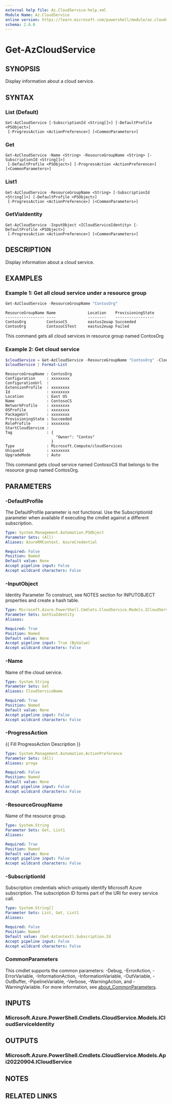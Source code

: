 ```yaml
---
external help file: Az.CloudService-help.xml
Module Name: Az.CloudService
online version: https://learn.microsoft.com/powershell/module/az.cloudservice/get-azcloudservice
schema: 2.0.0
---
```


# Get-AzCloudService

## SYNOPSIS
Display information about a cloud service.

## SYNTAX

### List (Default)
```
Get-AzCloudService [-SubscriptionId <String[]>] [-DefaultProfile <PSObject>]
 [-ProgressAction <ActionPreference>] [<CommonParameters>]
```

### Get
```
Get-AzCloudService -Name <String> -ResourceGroupName <String> [-SubscriptionId <String[]>]
 [-DefaultProfile <PSObject>] [-ProgressAction <ActionPreference>] [<CommonParameters>]
```

### List1
```
Get-AzCloudService -ResourceGroupName <String> [-SubscriptionId <String[]>] [-DefaultProfile <PSObject>]
 [-ProgressAction <ActionPreference>] [<CommonParameters>]
```

### GetViaIdentity
```
Get-AzCloudService -InputObject <ICloudServiceIdentity> [-DefaultProfile <PSObject>]
 [-ProgressAction <ActionPreference>] [<CommonParameters>]
```

## DESCRIPTION
Display information about a cloud service.

## EXAMPLES

### Example 1: Get all cloud service under a resource group
```powershell
Get-AzCloudService -ResourceGroupName "ContosOrg"
```

```output
ResourceGroupName Name              Location    ProvisioningState
----------------- ----              --------    -----------------
ContosOrg         ContosoCS         eastus2euap Succeeded
ContosOrg         ContosoCSTest     eastus2euap Failed
```

This command gets all cloud services in resource group named ContosOrg

### Example 2: Get cloud service
```powershell
$cloudService = Get-AzCloudService -ResourceGroupName "ContosOrg" -CloudServiceName "ContosoCS"
$cloudService | Format-List
```

```output
ResourceGroupName : ContosOrg
Configuration     : xxxxxxxx
ConfigurationUrl  :
ExtensionProfile  : xxxxxxxx
Id                : xxxxxxxx
Location          : East US
Name              : ContosoCS
NetworkProfile    : xxxxxxxx
OSProfile         : xxxxxxxx
PackageUrl        : xxxxxxxx
ProvisioningState : Succeeded
RoleProfile       : xxxxxxxx
StartCloudService :
Tag               : {
                      "Owner": "Contos"
                    }
Type              : Microsoft.Compute/cloudServices
UniqueId          : xxxxxxxx
UpgradeMode       : Auto
```

This command gets cloud service named ContosoCS that belongs to the resource group named ContosOrg.

## PARAMETERS

### -DefaultProfile
The DefaultProfile parameter is not functional.
Use the SubscriptionId parameter when available if executing the cmdlet against a different subscription.

```yaml
Type: System.Management.Automation.PSObject
Parameter Sets: (All)
Aliases: AzureRMContext, AzureCredential

Required: False
Position: Named
Default value: None
Accept pipeline input: False
Accept wildcard characters: False
```

### -InputObject
Identity Parameter
To construct, see NOTES section for INPUTOBJECT properties and create a hash table.

```yaml
Type: Microsoft.Azure.PowerShell.Cmdlets.CloudService.Models.ICloudServiceIdentity
Parameter Sets: GetViaIdentity
Aliases:

Required: True
Position: Named
Default value: None
Accept pipeline input: True (ByValue)
Accept wildcard characters: False
```

### -Name
Name of the cloud service.

```yaml
Type: System.String
Parameter Sets: Get
Aliases: CloudServiceName

Required: True
Position: Named
Default value: None
Accept pipeline input: False
Accept wildcard characters: False
```

### -ProgressAction
{{ Fill ProgressAction Description }}

```yaml
Type: System.Management.Automation.ActionPreference
Parameter Sets: (All)
Aliases: proga

Required: False
Position: Named
Default value: None
Accept pipeline input: False
Accept wildcard characters: False
```

### -ResourceGroupName
Name of the resource group.

```yaml
Type: System.String
Parameter Sets: Get, List1
Aliases:

Required: True
Position: Named
Default value: None
Accept pipeline input: False
Accept wildcard characters: False
```

### -SubscriptionId
Subscription credentials which uniquely identify Microsoft Azure subscription.
The subscription ID forms part of the URI for every service call.

```yaml
Type: System.String[]
Parameter Sets: List, Get, List1
Aliases:

Required: False
Position: Named
Default value: (Get-AzContext).Subscription.Id
Accept pipeline input: False
Accept wildcard characters: False
```

### CommonParameters
This cmdlet supports the common parameters: -Debug, -ErrorAction, -ErrorVariable, -InformationAction, -InformationVariable, -OutVariable, -OutBuffer, -PipelineVariable, -Verbose, -WarningAction, and -WarningVariable. For more information, see [about_CommonParameters](http://go.microsoft.com/fwlink/?LinkID=113216).

## INPUTS

### Microsoft.Azure.PowerShell.Cmdlets.CloudService.Models.ICloudServiceIdentity

## OUTPUTS

### Microsoft.Azure.PowerShell.Cmdlets.CloudService.Models.Api20220904.ICloudService

## NOTES

## RELATED LINKS
